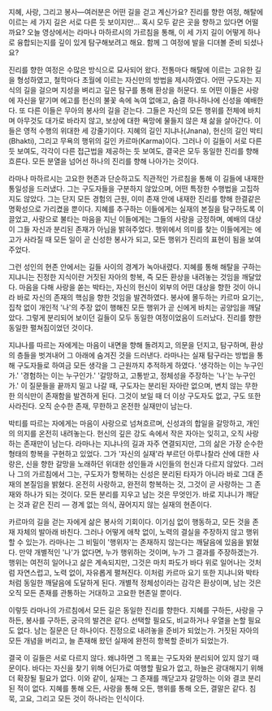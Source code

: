 지혜,
사랑,
그리고 봉사—여러분은 어떤 길을 걷고 계신가요?
진리를 향한 여정,
해탈에 이르는 세 가지 길은 서로 다른 듯 보이지만…
혹시 모두 같은 곳을 향하고 있다면 어떨까요?
오늘 영상에서는 라마나 마하르시의 가르침을 통해,
이 세 가지 길이 어떻게 하나로 융합되는지를 깊이 있게
탐구해보려고 해요.
함께 그 여정에 발을 디뎌볼 준비 되셨나요?




진리를 향한 여정은 수많은 방식으로 묘사되어 왔다.
전통마다 해탈에 이르는 고유한 길을 형성하였고,
철학마다 초월에 이르는 자신만의 방법을 제시하였다.
어떤 구도자는 지식의 길을 걸으며 지성을 벼리고 깊은
탐구를 통해 환상을 허문다.
또 어떤 이들은 사랑에 자신을 맡기며 에고를 헌신의
불꽃 속에 녹여 없애고,
숨결 하나하나에 신성을 예배한다.
또 다른 이들은 무아의 봉사의 길을 걷는다.
그들은 자신의 모든 행위를 전체에 바치며 아무것도
대가로 바라지 않고,
보상에 대한 욕망에 물들지 않은 채 삶을 살아간다.
이들은 영적 수행의 위대한 세 강줄기이다.
지혜의 길인 지냐나(Jnana),
헌신의 길인 박티(Bhakti),
그리고 무욕의 행위의 길인 카르마(Karma)이다.
그러나 이 길들이 서로 다른 듯 보여도,
각각이 다른 접근법을 제공하는 듯 보여도,
결국은 모두 동일한 진리를 향해 흐른다.
모든 분열을 넘어선 하나의 진리를 향해 나아가는
것이다.

라마나 마하르시는 고요한 현존과 단순하고도 직관적인
가르침을 통해 이 길들에 내재한 통일성을 드러냈다.
그는 구도자들을 구분하지 않았으며,
어떤 특정한 수행법을 고집하지도 않았다.
그는 단지 모든 경험의 근원,
이미 존재 안에 내재한 진리를 향해 한결같은 명확성으로
가리켰을 뿐이다.
지혜를 추구하는 이들에게는 실재의 본질을 탐구하도록
이끌었고,
사랑으로 불타는 마음을 지닌 이들에게는 그들의 사랑을
긍정하며,
예배의 대상이 그들 자신과 분리된 존재가 아님을
밝혀주었다.
행위에서 의미를 찾는 이들에게는 에고가 사라질 때 모든
일이 곧 신성한 봉사가 되고,
모든 행위가 진리의 표현이 됨을 보여주었다.

그런 성인의 현존 안에서는 길들 사이의 경계가
녹아내렸다.
지혜를 통해 해탈을 구하는 지냐니는 진정한 지식이란
거짓된 자아의 항복,
즉 모든 환상을 내려놓는 것임을 깨달았다.
마음을 다해 사랑을 쏟는 박타는,
자신의 헌신이 외부의 어떤 대상을 향한 것이 아니라
바로 자신의 존재의 핵심을 향한 것임을 발견하였다.
봉사에 몰두하는 카르마 요기는,
집착 없이 개인적 '나'의 주장 없이 행해진 모든
행위가 곧 신에게 바치는 공양임을 깨달았다.
그렇게 분리되어 보이던 길들이 모두 동일한 여정이었음이
드러났다.
진리를 향한 동일한 펼쳐짐이었던 것이다.

지냐나를 따르는 자에게는 마음이 내면을 향해 돌려지고,
의문을 던지고,
탐구하며,
환상의 층들을 벗겨내어 그 아래에 숨겨진 것을
드러낸다.
라마나는 실재 탐구라는 방법을 통해 구도자들로 하여금
모든 생각을 그 근원까지 추적하게 하였다.
'생각하는 이는 누구인가.' '경험하는 이는
누구인가.' '갈망하고,
고통받고,
정체성을 주장하는 '나'는 누구인가.' 이 질문들을
끝까지 밀고 나갈 때,
구도자는 분리된 자아란 없으며,
변치 않는 무한한 의식만이 존재함을 발견하게 된다.
그것이 보일 때 더 이상 구도자도 없고,
구도 또한 사라진다.
오직 순수한 존재,
무한하고 온전한 실재만이 남는다.

박티를 따르는 자에게는 마음이 사랑으로 넘쳐흐르며,
신성과의 합일을 갈망하고,
개인의 의지를 온전히 내려놓는다.
헌신의 깊은 강도 속에서 작은 자아는 잊히고,
오직 사랑하는 존재만이 남는다.
라마나는 지냐나의 길과 자주 연결되지만,
그의 삶은 가장 순수한 형태의 항복을 구현하고 있었다.
그가 '자신의 실재'라 부르던 아루나찰라 산에 대한
사랑은,
신을 향한 갈망을 노래하던 위대한 성인들과 시인들의
헌신과 다르지 않았다.
그러나 그의 가르침에서 그는,
구도자가 항복하는 신성은 분리된 타자가 아니라 바로
그대 존재의 본질임을 밝혔다.
온전히 사랑하고,
완전히 항복하는 것,
그것이 곧 사랑하는 그 존재와 하나가 되는 것이다.
모든 분리를 지우고 남는 것은 무엇인가.
바로 지냐니가 깨닫는 것과 같은 진리 — 경계 없는
의식,
끊어지지 않는 실재의 현존이다.

카르마의 길을 걷는 자에게 삶은 봉사의 기회이다.
이기심 없이 행동하고,
모든 것을 존재 자체의 발아래 바친다.
그러나 어떻게 애착 없이,
노력의 결실을 주장하지 않고 행위할 수 있는가.
라마나는 그 비밀이 '행위자'는 존재하지 않는다는
깨달음에 있음을 밝혔다.
만약 개별적인 '나'가 없다면,
누가 행위하는 것이며,
누가 그 결과를 주장하겠는가.
행위는 여전히 일어나고 삶은 계속되지만,
그것은 마치 파도가 바다 위로 일어나는 것처럼
자연스럽고,
노력 없이,
자유롭게 펼쳐진다.
이처럼 카르마 요기 또한 지냐니와 박타처럼 동일한
깨달음에 도달하게 된다.
개별적 정체성이라는 감각은 환상이며,
남는 것은 오직 모든 존재를 관통하는 거대하고 고요한
현존일 뿐이다.

이렇듯 라마나의 가르침에서 모든 길은 동일한 진리를
향한다.
지혜를 구하든,
사랑을 구하든,
봉사를 구하든,
궁극의 발견은 같다.
선택할 필요도,
비교하거나 우열을 논할 필요도 없다.
남는 질문은 단 하나이다.
진정으로 내려놓을 준비가 되었는가.
거짓된 자아의 모든 개념을 버리고,
늘 존재해 왔던 실재에 완전히 항복할 준비가 되었는가.

결국 이 길들은 서로 다르지 않다.
왜냐하면 그 목표는 구도자와 분리되어 있지 않기
때문이다.
바다는 자신을 찾기 위해 어딘가로 여행할 필요가 없고,
하늘은 광대해지기 위해 더 확장될 필요가 없다.
이와 같이,
실재는 그 존재를 깨닫고자 갈망하는 이와 결코 분리된
적이 없다.
지혜를 통해 오든,
사랑을 통해 오든,
행위를 통해 오든,
결말은 같다.
침묵,
고요,
그리고 모든 것이 하나라는 인식이다.